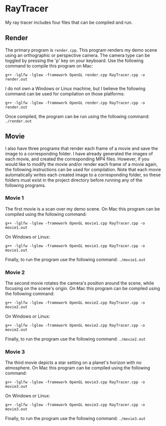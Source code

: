 # RayTracer

My ray tracer includes four files that can be compiled and run. 

## Render
The primary program is ```render.cpp```. This program renders my demo scene using an orthographic or perspective camera. The camera type can be toggled by pressing the 'p' key on your keyboard. Use the following command to compile this program on Mac:
```
g++ -lglfw -lglew -framework OpenGL render.cpp RayTracer.cpp -o render.out
```
I do not own a Windows or Linux machine, but I believe the following command can be used for compilation on those platforms:
```
g++ -lglfw -lglew -framework OpenGL render.cpp RayTracer.cpp -o render.out
```
Once compiled, the program can be run using the following command: ```./render.out```

## Movie
I also have three programs that render each frame of a movie and save the image to a corresponding folder. I have already generated the images of each movie, and created the corresponding MP4 files. However, if you would like to modify the movie and/or render each frame of a movie again, the following instructions can be used for compilation. Note that each movie automatically writes each created image to a corresponding folder, so these folders must exist in the project directory before running any of the following programs.

### Movie 1
The first movie is a scan over my demo scene. On Mac this program can be compiled using the following command:
```
g++ -lglfw -lglew -framework OpenGL movie1.cpp RayTracer.cpp -o movie1.out
```
On Windows or Linux:
```
g++ -lglfw -lglew -framework OpenGL movie1.cpp RayTracer.cpp -o movie1.out
```
Finally, to run the program use the following command: ```./movie1.out```
### Movie 2
The second movie rotates the camera's position around the scene, while focusing on the scene's origin. On Mac this program can be compiled using the following command:
```
g++ -lglfw -lglew -framework OpenGL movie2.cpp RayTracer.cpp -o movie2.out
```
On Windows or Linux:
```
g++ -lglfw -lglew -framework OpenGL movie2.cpp RayTracer.cpp -o movie2.out
```
Finally, to run the program use the following command: ```./movie2.out```

### Movie 3
The third movie depicts a star setting on a planet's horizon with no atmosphere. On Mac this program can be compiled using the following command:
```
g++ -lglfw -lglew -framework OpenGL movie3.cpp RayTracer.cpp -o movie3.out
```
On Windows or Linux:
```
g++ -lglfw -lglew -framework OpenGL movie3.cpp RayTracer.cpp -o movie3.out
```
Finally, to run the program use the following command: ```./movie3.out```
